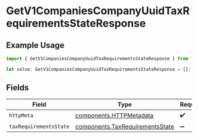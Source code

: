 # GetV1CompaniesCompanyUuidTaxRequirementsStateResponse

## Example Usage

```typescript
import { GetV1CompaniesCompanyUuidTaxRequirementsStateResponse } from "@gusto/embedded-api/models/operations/getv1companiescompanyuuidtaxrequirementsstate.js";

let value: GetV1CompaniesCompanyUuidTaxRequirementsStateResponse = {};
```

## Fields

| Field                                                                              | Type                                                                               | Required                                                                           | Description                                                                        |
| ---------------------------------------------------------------------------------- | ---------------------------------------------------------------------------------- | ---------------------------------------------------------------------------------- | ---------------------------------------------------------------------------------- |
| `httpMeta`                                                                         | [components.HTTPMetadata](../../models/components/httpmetadata.md)                 | :heavy_check_mark:                                                                 | N/A                                                                                |
| `taxRequirementsState`                                                             | [components.TaxRequirementsState](../../models/components/taxrequirementsstate.md) | :heavy_minus_sign:                                                                 | OK                                                                                 |